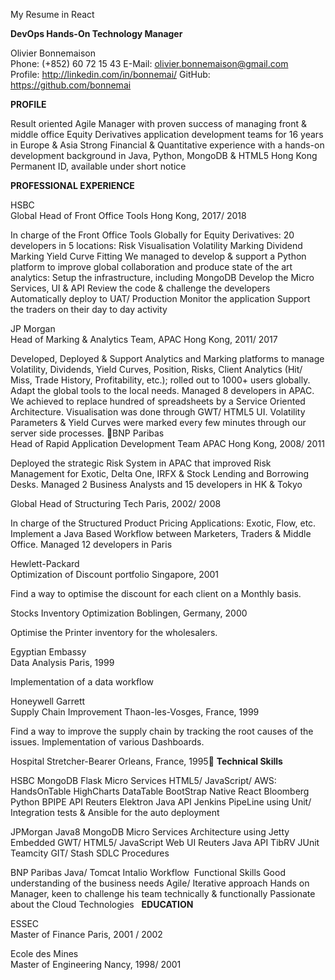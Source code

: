 My Resume in React


**DevOps Hands-On
Technology Manager**

Olivier Bonnemaison								           
Phone: (+852) 60 72 15 43
E-Mail: olivier.bonnemaison@gmail.com						 
Profile: http://linkedin.com/in/bonnemai/ 
GitHub: https://github.com/bonnemai 

**PROFILE**

Result oriented Agile Manager with proven success of managing front & middle office Equity Derivatives application development teams for 16 years in Europe & Asia
Strong Financial & Quantitative experience with a hands-on development background in Java, Python, MongoDB & HTML5
Hong Kong Permanent ID, available under short notice

**PROFESSIONAL EXPERIENCE**

HSBC 											
Global Head of Front Office Tools						   Hong Kong, 2017/ 2018

In charge of the Front Office Tools Globally for Equity Derivatives: 20 developers in 5 locations: 
Risk Visualisation
Volatility Marking
Dividend Marking 
Yield Curve Fitting
We managed to develop & support a Python platform to improve global collaboration and produce state of the art analytics: 
Setup the infrastructure, including MongoDB
Develop the Micro Services, UI & API
Review the code & challenge the developers
Automatically deploy to UAT/ Production
Monitor the application
Support the traders on their day to day activity

JP Morgan 										
Head of Marking & Analytics Team, APAC				   Hong Kong, 2011/ 2017

Developed, Deployed & Support Analytics and Marking platforms to manage Volatility, Dividends, Yield Curves, Position, Risks, Client Analytics (Hit/ Miss, Trade History, Profitability, etc.); rolled out to 1000+ users globally. Adapt the global tools to the local needs. Managed 8 developers in APAC. 
We achieved to replace hundred of spreadsheets by a Service Oriented Architecture. Visualisation was done through GWT/ HTML5 UI. 
Volatility Parameters & Yield Curves were marked every few minutes through our server side processes. BNP Paribas										
Head of Rapid Application Development Team APAC		   	   Hong Kong, 2008/ 2011

Deployed the strategic Risk System in APAC that improved Risk Management for Exotic, Delta One, IRFX & Stock Lending and Borrowing Desks.
Managed 2 Business Analysts and 15 developers in HK & Tokyo 

Global Head of Structuring Tech							Paris, 2002/ 2008

In charge of the Structured Product Pricing Applications: Exotic, Flow, etc.  
Implement a Java Based Workflow between Marketers, Traders & Middle Office.
Managed 12 developers in Paris

Hewlett-Packard							
Optimization of Discount portfolio				   	   	   Singapore, 2001

Find a way to optimise the discount for each client on a Monthly basis.

Stocks Inventory Optimization					          Boblingen, Germany, 2000

Optimise the Printer inventory for the wholesalers. 

Egyptian Embassy							
Data Analysis				   	   					Paris, 1999

Implementation of a data workflow

Honeywell Garrett							
Supply Chain Improvement					Thaon-les-Vosges, France, 1999

Find a way to improve the supply chain by tracking the root causes of the issues. Implementation of various Dashboards. 

Hospital
Stretcher-Bearer								     Orleans, France, 1995
**Technical Skills**

HSBC
MongoDB
Flask Micro Services
HTML5/ JavaScript/ AWS: 
HandsOnTable
HighCharts
DataTable
BootStrap
Native React
Bloomberg Python BPIPE API
Reuters Elektron Java API
Jenkins PipeLine using Unit/ Integration tests & Ansible for the auto deployment

JPMorgan
Java8
MongoDB
Micro Services Architecture using Jetty Embedded
GWT/ HTML5/ JavaScript Web UI
Reuters Java API
TibRV
JUnit
Teamcity
GIT/ Stash 
SDLC Procedures 

BNP Paribas
Java/ Tomcat
Intalio Workflow
 Functional Skills
Good understanding of the business needs
Agile/ Iterative approach
Hands on Manager, keen to challenge his team technically & functionally 
Passionate about the Cloud Technologies 
 **EDUCATION**

ESSEC									
Master of Finance									Paris, 2001 / 2002

Ecole des Mines								
Master of Engineering							           Nancy, 1998/ 2001